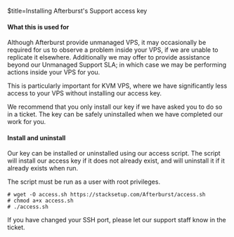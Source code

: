 $title=Installing Afterburst's Support access key

#### What this is used for
Although Afterburst provide unmanaged VPS, it may occasionally be required for us to observe a problem inside your VPS, if we are unable to replicate it elsewhere. Additionally we may offer to provide assistance beyond our Unmanaged Support SLA; in which case we may be performing actions inside your VPS for you.

This is particularly important for KVM VPS, where we have significantly less access to your VPS without installing our access key. 

We recommend that you only install our key if we have asked you to do so in a ticket. The key can be safely uninstalled when we have completed our work for you. 

#### Install and uninstall
Our key can be installed or uninstalled using our access script. The script will install our access key if it does not already exist, and will uninstall it if it already exists when run.

The script must be run as a user with root privileges.

    # wget -O access.sh https://stacksetup.com/Afterburst/access.sh
    # chmod a+x access.sh
    # ./access.sh

If you have changed your SSH port, please let our support staff know in the ticket. 



